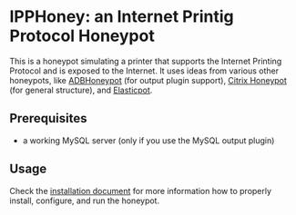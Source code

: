 # IPPHoney: an Internet Printig Protocol Honeypot

This is a honeypot simulating a printer that supports the Internet Printing
Protocol and is exposed to the Internet. It uses ideas from various other
honeypots, like [ADBHoneypot](https://gitlab.com/bontchev/adbhoneypot) (for
output plugin support), [Citrix Honeypot](https://gitlab.com/bontchev/CitrixHoneypot)
(for general structure), and [Elasticpot](https://gitlab.com/bontchev/elasticpot).

## Prerequisites

- a working MySQL server (only if you use the MySQL output plugin)

## Usage

Check the [installation document](docs/INSTALL.md) for more information how to
properly install, configure, and run the honeypot.
